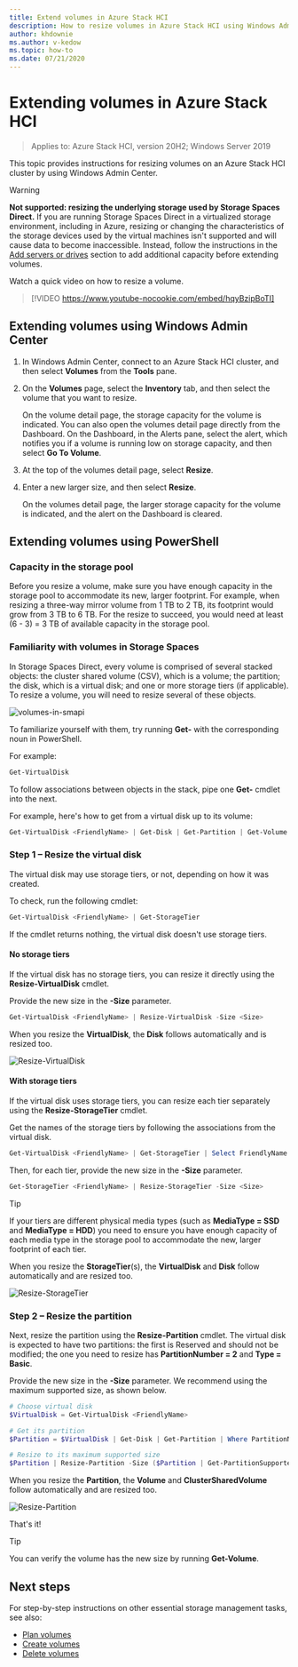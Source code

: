 ```yaml
---
title: Extend volumes in Azure Stack HCI
description: How to resize volumes in Azure Stack HCI using Windows Admin Center and PowerShell.
author: khdownie
ms.author: v-kedow
ms.topic: how-to
ms.date: 07/21/2020
---
```


# Extending volumes in Azure Stack HCI

> Applies to: Azure Stack HCI, version 20H2; Windows Server 2019

This topic provides instructions for resizing volumes on an Azure Stack HCI cluster by using Windows Admin Center.

> [!WARNING]
> **Not supported: resizing the underlying storage used by Storage Spaces Direct.** If you are running Storage Spaces Direct in a virtualized storage environment, including in Azure, resizing or changing the characteristics of the storage devices used by the virtual machines isn't supported and will cause data to become inaccessible. Instead, follow the instructions in the [Add servers or drives](/windows-server/storage/storage-spaces/add-nodes) section to add additional capacity before extending volumes.

Watch a quick video on how to resize a volume.

> [!VIDEO https://www.youtube-nocookie.com/embed/hqyBzipBoTI]

## Extending volumes using Windows Admin Center

1. In Windows Admin Center, connect to an Azure Stack HCI cluster, and then select **Volumes** from the **Tools** pane.
2. On the **Volumes** page, select the **Inventory** tab, and then select the volume that you want to resize.

    On the volume detail page, the storage capacity for the volume is indicated. You can also open the volumes detail page directly from the Dashboard. On the Dashboard, in the Alerts pane, select the alert, which notifies you if a volume is running low on storage capacity, and then select **Go To Volume**.

4. At the top of the volumes detail page, select **Resize**.
5. Enter a new larger size, and then select **Resize**.

    On the volumes detail page, the larger storage capacity for the volume is indicated, and the alert on the Dashboard is cleared.

## Extending volumes using PowerShell

### Capacity in the storage pool

Before you resize a volume, make sure you have enough capacity in the storage pool to accommodate its new, larger footprint. For example, when resizing a three-way mirror volume from 1 TB to 2 TB, its footprint would grow from 3 TB to 6 TB. For the resize to succeed, you would need at least (6 - 3) = 3 TB of available capacity in the storage pool.

### Familiarity with volumes in Storage Spaces

In Storage Spaces Direct, every volume is comprised of several stacked objects: the cluster shared volume (CSV), which is a volume; the partition; the disk, which is a virtual disk; and one or more storage tiers (if applicable). To resize a volume, you will need to resize several of these objects.

![volumes-in-smapi](media/extend-volumes/volumes-in-smapi.png)

To familiarize yourself with them, try running **Get-** with the corresponding noun in PowerShell.

For example:

```PowerShell
Get-VirtualDisk
```

To follow associations between objects in the stack, pipe one **Get-** cmdlet into the next.

For example, here's how to get from a virtual disk up to its volume:

```PowerShell
Get-VirtualDisk <FriendlyName> | Get-Disk | Get-Partition | Get-Volume
```

### Step 1 – Resize the virtual disk

The virtual disk may use storage tiers, or not, depending on how it was created.

To check, run the following cmdlet:

```PowerShell
Get-VirtualDisk <FriendlyName> | Get-StorageTier
```

If the cmdlet returns nothing, the virtual disk doesn't use storage tiers.

#### No storage tiers

If the virtual disk has no storage tiers, you can resize it directly using the **Resize-VirtualDisk** cmdlet.

Provide the new size in the **-Size** parameter.

```PowerShell
Get-VirtualDisk <FriendlyName> | Resize-VirtualDisk -Size <Size>
```

When you resize the **VirtualDisk**, the **Disk** follows automatically and is resized too.

![Resize-VirtualDisk](media/extend-volumes/Resize-VirtualDisk.gif)

#### With storage tiers

If the virtual disk uses storage tiers, you can resize each tier separately using the **Resize-StorageTier** cmdlet.

Get the names of the storage tiers by following the associations from the virtual disk.

```PowerShell
Get-VirtualDisk <FriendlyName> | Get-StorageTier | Select FriendlyName
```

Then, for each tier, provide the new size in the **-Size** parameter.

```PowerShell
Get-StorageTier <FriendlyName> | Resize-StorageTier -Size <Size>
```

> [!TIP]
> If your tiers are different physical media types (such as **MediaType = SSD** and **MediaType = HDD**) you need to ensure you have enough capacity of each media type in the storage pool to accommodate the new, larger footprint of each tier.

When you resize the **StorageTier**(s), the **VirtualDisk** and **Disk** follow automatically and are resized too.

![Resize-StorageTier](media/extend-volumes/Resize-StorageTier.gif)

### Step 2 – Resize the partition

Next, resize the partition using the **Resize-Partition** cmdlet. The virtual disk is expected to have two partitions: the first is Reserved and should not be modified; the one you need to resize has **PartitionNumber = 2** and **Type = Basic**.

Provide the new size in the **-Size** parameter. We recommend using the maximum supported size, as shown below.

```PowerShell
# Choose virtual disk
$VirtualDisk = Get-VirtualDisk <FriendlyName>

# Get its partition
$Partition = $VirtualDisk | Get-Disk | Get-Partition | Where PartitionNumber -Eq 2

# Resize to its maximum supported size
$Partition | Resize-Partition -Size ($Partition | Get-PartitionSupportedSize).SizeMax
```

When you resize the **Partition**, the **Volume** and **ClusterSharedVolume** follow automatically and are resized too.

![Resize-Partition](media/extend-volumes/Resize-Partition.gif)

That's it!

> [!TIP]
> You can verify the volume has the new size by running **Get-Volume**.

## Next steps

For step-by-step instructions on other essential storage management tasks, see also:

- [Plan volumes](../concepts/plan-volumes.md)
- [Create volumes](create-volumes.md)
- [Delete volumes](delete-volumes.md)